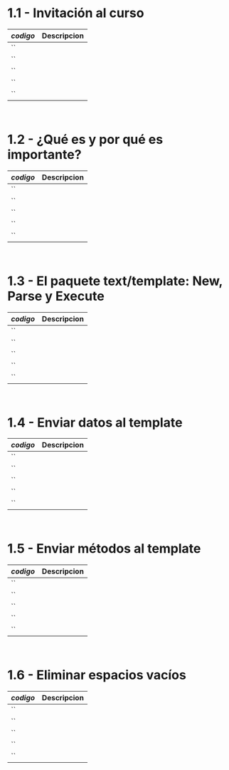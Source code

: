 # 1.1 - Invitación al curso

*codigo* | **Descripcion**
:---|---:
``|
``|
``|
``|
``|

```go
    
```

# 1.2 - ¿Qué es y por qué es importante?

*codigo* | **Descripcion**
:---|---:
``|
``|
``|
``|
``|

```go
    
```

# 1.3 - El paquete text/template: New, Parse y Execute

*codigo* | **Descripcion**
:---|---:
``|
``|
``|
``|
``|

```go
    
```

# 1.4 - Enviar datos al template

*codigo* | **Descripcion**
:---|---:
``|
``|
``|
``|
``|

```go
    
```

# 1.5 - Enviar métodos al template

*codigo* | **Descripcion**
:---|---:
``|
``|
``|
``|
``|

```go
    
```

# 1.6 - Eliminar espacios vacíos

*codigo* | **Descripcion**
:---|---:
``|
``|
``|
``|
``|

```go
    
```